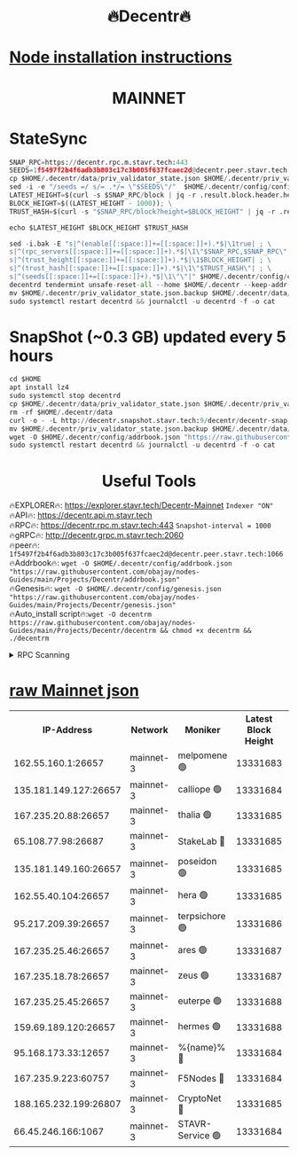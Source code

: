 <h1 align="center"> 🔥Decentr🔥</h1>

[Node installation instructions](https://github.com/obajay/nodes-Guides/tree/main/Projects/Decentr)
=
<h1 align="center"> MAINNET</h1>

# StateSync
```python
SNAP_RPC=https://decentr.rpc.m.stavr.tech:443
SEEDS=1f5497f2b4f6adb3b803c17c3b005f637fcaec2d@decentr.peer.stavr.tech:1066
cp $HOME/.decentr/data/priv_validator_state.json $HOME/.decentr/priv_validator_state.json.backup
sed -i -e "/seeds =/ s/= .*/= \"$SEEDS\"/"  $HOME/.decentr/config/config.toml
LATEST_HEIGHT=$(curl -s $SNAP_RPC/block | jq -r .result.block.header.height); \
BLOCK_HEIGHT=$((LATEST_HEIGHT - 1000)); \
TRUST_HASH=$(curl -s "$SNAP_RPC/block?height=$BLOCK_HEIGHT" | jq -r .result.block_id.hash)

echo $LATEST_HEIGHT $BLOCK_HEIGHT $TRUST_HASH

sed -i.bak -E "s|^(enable[[:space:]]+=[[:space:]]+).*$|\1true| ; \
s|^(rpc_servers[[:space:]]+=[[:space:]]+).*$|\1\"$SNAP_RPC,$SNAP_RPC\"| ; \
s|^(trust_height[[:space:]]+=[[:space:]]+).*$|\1$BLOCK_HEIGHT| ; \
s|^(trust_hash[[:space:]]+=[[:space:]]+).*$|\1\"$TRUST_HASH\"| ; \
s|^(seeds[[:space:]]+=[[:space:]]+).*$|\1\"\"|" $HOME/.decentr/config/config.toml
decentrd tendermint unsafe-reset-all --home $HOME/.decentr --keep-addr-book
mv $HOME/.decentr/priv_validator_state.json.backup $HOME/.decentr/data/priv_validator_state.json
sudo systemctl restart decentrd && journalctl -u decentrd -f -o cat
```
# SnapShot (~0.3 GB) updated every 5 hours
```python
cd $HOME
apt install lz4
sudo systemctl stop decentrd
cp $HOME/.decentr/data/priv_validator_state.json $HOME/.decentr/priv_validator_state.json.backup
rm -rf $HOME/.decentr/data
curl -o - -L http://decentr.snapshot.stavr.tech:9/decentr/decentr-snap.tar.lz4 | lz4 -c -d - | tar -x -C $HOME/.decentr --strip-components 2
mv $HOME/.decentr/priv_validator_state.json.backup $HOME/.decentr/data/priv_validator_state.json
wget -O $HOME/.decentr/config/addrbook.json "https://raw.githubusercontent.com/obajay/nodes-Guides/main/Projects/Decentr/addrbook.json"
sudo systemctl restart decentrd && journalctl -u decentrd -f -o cat
```

 <h1 align="center"> Useful Tools</h1>

🔥EXPLORER🔥:     https://explorer.stavr.tech/Decentr-Mainnet        `Indexer "ON"` \
🔥API🔥:          https://decentr.api.m.stavr.tech \
🔥RPC🔥:          https://decentr.rpc.m.stavr.tech:443              `Snapshot-interval = 1000` \
🔥gRPC🔥:         http://decentr.grpc.m.stavr.tech:2060 \
🔥peer🔥:         `1f5497f2b4f6adb3b803c17c3b005f637fcaec2d@decentr.peer.stavr.tech:1066` \
🔥Addrbook🔥:  `wget -O $HOME/.decentr/config/addrbook.json "https://raw.githubusercontent.com/obajay/nodes-Guides/main/Projects/Decentr/addrbook.json"` \
🔥Genesis🔥:  `wget -O $HOME/.decentr/config/genesis.json "https://raw.githubusercontent.com/obajay/nodes-Guides/main/Projects/Decentr/genesis.json"` \
🔥Auto_install script🔥:`wget -O decentrm https://raw.githubusercontent.com/obajay/nodes-Guides/main/Projects/Decentr/decentrm && chmod +x decentrm && ./decentrm`

<details>
<summary>RPC Scanning</summary>

<h2 align="center"> We scan nodes in real time every 4 hours. And we provide the final result of RPC endpoints.
We cannot influence the operation of these nodes in any way. </h2>


```python
If Voting Power is higher than 0 --> then the Node is a validator of the network and may be subject to attack and be a potential threat to the chain.
```
```python
We marked such validators with a red symbol
```

</details>

[raw Mainnet json](https://rpc-check.decentrm.stavr.tech/decentrm/rpc-decentrm-result.json)
=



<table><tr><th>IP-Address</th><th>Network</th><th>Moniker</th><th>Latest Block Height</th><th>Earliest Block Height</th><th>Catching Up</th><th>Tx Index</th><th>Voting Power</th><th>Scan Time</th></tr><tr><td>162.55.160.1:26657</td><td>mainnet-3</td><td>melpomene 🟢</td><td>13331683</td><td>1688950</td><td>False</td><td>on</td><td>0</td><td>2024-03-15T10:35:16.852265201UTC</td></tr><tr><td>135.181.149.127:26657</td><td>mainnet-3</td><td>calliope 🟢</td><td>13331684</td><td>1688950</td><td>False</td><td>on</td><td>0</td><td>2024-03-15T10:35:21.272992993UTC</td></tr><tr><td>167.235.20.88:26657</td><td>mainnet-3</td><td>thalia 🟢</td><td>13331685</td><td>1688950</td><td>False</td><td>on</td><td>0</td><td>2024-03-15T10:35:24.767027931UTC</td></tr><tr><td>65.108.77.98:26687</td><td>mainnet-3</td><td>StakeLab 🔴</td><td>13331685</td><td>1688950</td><td>False</td><td>on</td><td>5456410</td><td>2024-03-15T10:35:25.077901561UTC</td></tr><tr><td>135.181.149.160:26657</td><td>mainnet-3</td><td>poseidon 🟢</td><td>13331685</td><td>1688950</td><td>False</td><td>on</td><td>0</td><td>2024-03-15T10:35:29.451207347UTC</td></tr><tr><td>162.55.40.104:26657</td><td>mainnet-3</td><td>hera 🟢</td><td>13331685</td><td>1688950</td><td>False</td><td>on</td><td>0</td><td>2024-03-15T10:35:29.905411032UTC</td></tr><tr><td>95.217.209.39:26657</td><td>mainnet-3</td><td>terpsichore 🟢</td><td>13331686</td><td>1688950</td><td>False</td><td>on</td><td>0</td><td>2024-03-15T10:35:34.286246572UTC</td></tr><tr><td>167.235.25.46:26657</td><td>mainnet-3</td><td>ares 🟢</td><td>13331687</td><td>1688950</td><td>False</td><td>on</td><td>0</td><td>2024-03-15T10:35:38.575477681UTC</td></tr><tr><td>167.235.18.78:26657</td><td>mainnet-3</td><td>zeus 🟢</td><td>13331687</td><td>1688950</td><td>False</td><td>on</td><td>0</td><td>2024-03-15T10:35:40.838014895UTC</td></tr><tr><td>167.235.25.45:26657</td><td>mainnet-3</td><td>euterpe 🟢</td><td>13331688</td><td>1688950</td><td>False</td><td>on</td><td>0</td><td>2024-03-15T10:35:43.110404090UTC</td></tr><tr><td>159.69.189.120:26657</td><td>mainnet-3</td><td>hermes 🟢</td><td>13331688</td><td>1688950</td><td>False</td><td>on</td><td>0</td><td>2024-03-15T10:35:45.369009054UTC</td></tr><tr><td>95.168.173.33:12657</td><td>mainnet-3</td><td>%{name}% 🔴</td><td>13331684</td><td>8964001</td><td>False</td><td>on</td><td>4280242</td><td>2024-03-15T10:35:22.309263299UTC</td></tr><tr><td>167.235.9.223:60757</td><td>mainnet-3</td><td>F5Nodes 🔴</td><td>13331684</td><td>12380001</td><td>False</td><td>off</td><td>562</td><td>2024-03-15T10:35:22.528617897UTC</td></tr><tr><td>188.165.232.199:26807</td><td>mainnet-3</td><td>CryptoNet 🔴</td><td>13331685</td><td>13242001</td><td>False</td><td>off</td><td>916212</td><td>2024-03-15T10:35:29.695226368UTC</td></tr><tr><td>66.45.246.166:1067</td><td>mainnet-3</td><td>STAVR-Service 🟢</td><td>13331684</td><td>13331001</td><td>False</td><td>on</td><td>0</td><td>2024-03-15T10:35:21.828051814UTC</td></tr></table>
